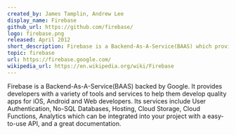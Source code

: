 ```yaml
---
created_by: James Tamplin, Andrew Lee
display_name: Firebase
github_url: https://github.com/firebase/
logo: firebase.png
released: April 2012
short_description: Firebase is a Backend-As-A-Service(BAAS) which provide developers with variety of services to integrate into mobile & web apps.
topic: firebase
url: https://firebase.google.com/
wikipedia_url: https://en.wikipedia.org/wiki/Firebase
---
```

Firebase is a Backend-As-A-Service(BAAS) backed by Google. It provides developers with a variety of tools and services to help them develop quality apps for iOS, Android and Web developers. Its services include User Authentication, No-SQL Databases, Hosting, Cloud Storage, Cloud Functions, Analytics which can be integrated into your project with a easy-to-use API, and a great documentation.
